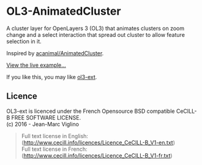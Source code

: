 # OL3-AnimatedCluster
A cluster layer for OpenLayers 3 (OL3)  that animates clusters on zoom change and a select interaction that spread out cluster to allow feature selection  in it.

Inspired by [acanimal/AnimatedCluster](https://github.com/acanimal/AnimatedCluster).

[View the live  example...](http://viglino.github.io/OL3-AnimatedCluster)

If you like this, you may like [ol3-ext](http://viglino.github.io/ol3-ext/).

## Licence

OL3-ext is licenced under the French Opensource BSD compatible CeCILL-B FREE SOFTWARE LICENSE.  
 (c) 2016 - Jean-Marc Viglino

> Full text license in English: (http://www.cecill.info/licences/Licence_CeCILL-B_V1-en.txt)  
> Full text license in French: (http://www.cecill.info/licences/Licence_CeCILL-B_V1-fr.txt)
